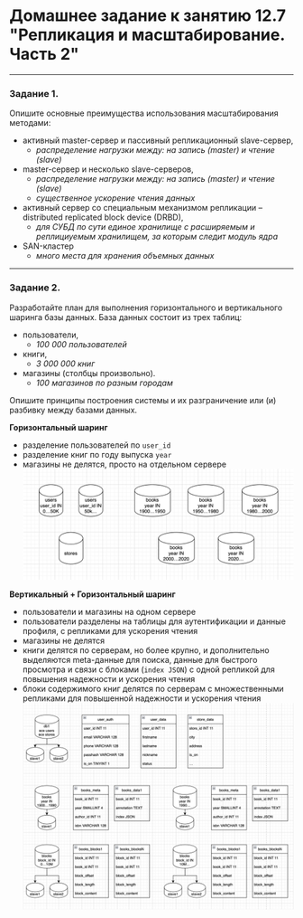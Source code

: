 # Домашнее задание к занятию 12.7 "Репликация и масштабирование. Часть 2"

---

### Задание 1.

Опишите основные преимущества использования масштабирования методами:

- активный master-сервер и пассивный репликационный slave-сервер, 
  - *распределение нагрузки между: на запись (master) и чтение (slave)*
- master-сервер и несколько slave-серверов, 
  - *распределение нагрузки между: на запись (master) и чтение (slave)*
  - *существенное ускорение чтения данных*
- активный сервер со специальным механизмом репликации – distributed replicated block device (DRBD), 
  - *для СУБД по сути единое хранилище с расширяемым и реплициуемым хранилищем, за которым следит модуль ядра*
- SAN-кластер
  - *много места для хранения объемных данных*

---

### Задание 2.


Разработайте план для выполнения горизонтального и вертикального шаринга базы данных. База данных состоит из трех таблиц: 

- пользователи, 
  - *100 000 пользователей*
- книги, 
  - *3 000 000 книг*
- магазины (столбцы произвольно). 
  - *100 магазинов по разным городам*

Опишите принципы построения системы и их разграничение или (и) разбивку между базами данных.

**Горизонтальный шаринг**

- разделение пользователей по `user_id`
- разделение книг по году выпуска `year`
- магазины не делятся, просто на отдельном сервере
![task2 screen1](https://github.com/paive-media/dz12/blob/main/12-7/shema_horiz.png "Схема горизонтальная")

**Вертикальный + Горизонтальный шаринг**
- пользователи и магазины на одном сервере
- пользователи разделены на таблицы для аутентификации и данные профиля, с репликами для ускорения чтения
- магазины не делятся
- книги делятся по серверам, но более крупно, и дополнительно выделяются meta-данные для поиска, данные для быстрого просмотра и связи с блоками (`index JSON`) с одной репликой для повышения надежности и ускорения чтения
- блоки содержимого книг делятся по серверам с множественными репликами для повышенной надежности и ускорения чтения
![task2 screen2](https://github.com/paive-media/dz12/blob/main/12-7/shema_vertik.png "Схема вертикальная")
